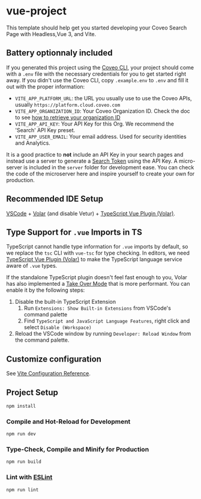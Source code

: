 # vue-project

This template should help get you started developing your Coveo Search Page with Headless,Vue 3, and Vite.

## Battery optionnaly included

If you generated this project using the [Coveo CLI](https://github.com/coveo/cli), your project should come with a `.env` file with the necessary credentials for you to get started right away.
If you didn't use the Coveo CLI, copy `.example.env` to `.env` and fill it out with the proper information:

- `VITE_APP_PLATFORM_URL`: the URL you usually use to use the Coveo APIs, usually `https://platform.cloud.coveo.com`
- `VITE_APP_ORGANIZATION_ID`: Your Coveo Organization ID. Check the doc to see [how to retrieve your organization ID](https://docs.coveo.com/en/148/manage-an-organization/retrieve-the-organization-id)
- `VITE_APP_API_KEY`: Your API Key for this Org. We recommend the 'Search' API Key preset.
- `VITE_APP_USER_EMAIL`: Your email address. Used for security identities and Analytics.

It is a good practice to **not** include an API Key in your search pages and instead use a server to generate a [Search Token](https://docs.coveo.com/en/56/build-a-search-ui/search-token-authentication) using the API Key.
A micro-server is included in the `server` folder for development ease. You can check the code of the microserver here and inspire yourself to create your own for production.

## Recommended IDE Setup

[VSCode](https://code.visualstudio.com/) + [Volar](https://marketplace.visualstudio.com/items?itemName=Vue.volar) (and disable Vetur) + [TypeScript Vue Plugin (Volar)](https://marketplace.visualstudio.com/items?itemName=Vue.vscode-typescript-vue-plugin).

## Type Support for `.vue` Imports in TS

TypeScript cannot handle type information for `.vue` imports by default, so we replace the `tsc` CLI with `vue-tsc` for type checking. In editors, we need [TypeScript Vue Plugin (Volar)](https://marketplace.visualstudio.com/items?itemName=Vue.vscode-typescript-vue-plugin) to make the TypeScript language service aware of `.vue` types.

If the standalone TypeScript plugin doesn't feel fast enough to you, Volar has also implemented a [Take Over Mode](https://github.com/johnsoncodehk/volar/discussions/471#discussioncomment-1361669) that is more performant. You can enable it by the following steps:

1. Disable the built-in TypeScript Extension
   1. Run `Extensions: Show Built-in Extensions` from VSCode's command palette
   2. Find `TypeScript and JavaScript Language Features`, right click and select `Disable (Workspace)`
2. Reload the VSCode window by running `Developer: Reload Window` from the command palette.

## Customize configuration

See [Vite Configuration Reference](https://vitejs.dev/config/).

## Project Setup

```sh
npm install
```

### Compile and Hot-Reload for Development

```sh
npm run dev
```

### Type-Check, Compile and Minify for Production

```sh
npm run build
```

### Lint with [ESLint](https://eslint.org/)

```sh
npm run lint
```

